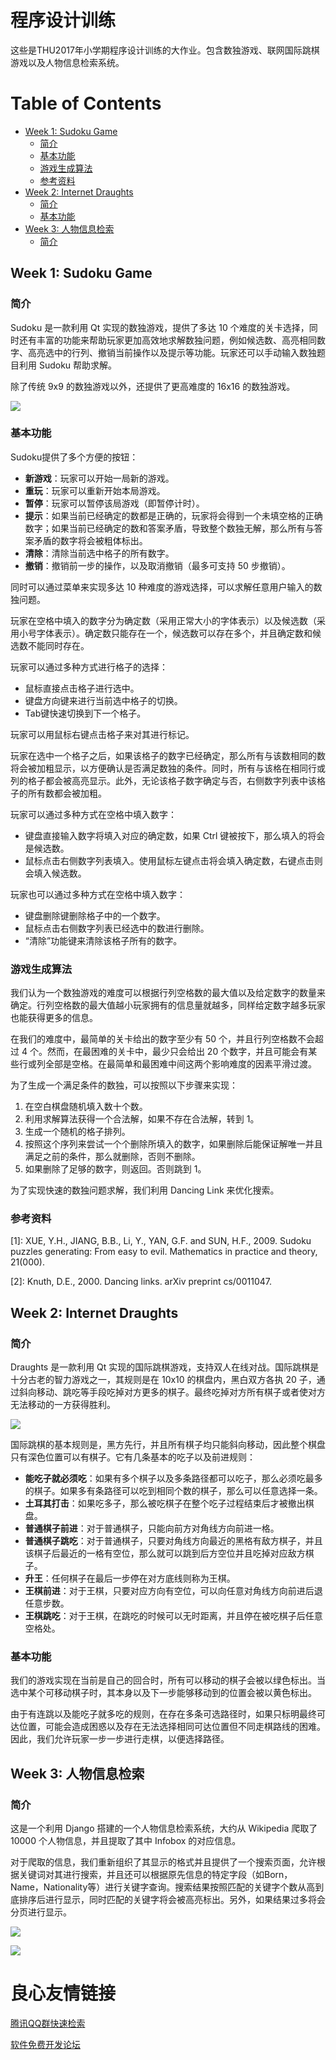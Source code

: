 程序设计训练
=================

这些是THU2017年小学期程序设计训练的大作业。包含数独游戏、联网国际跳棋游戏以及人物信息检索系统。

Table of Contents
=================

  * [Week 1: Sudoku Game](#week-1-sudoku-game)
	 * [简介](#简介)
	 * [基本功能](#基本功能)
	 * [游戏生成算法](#游戏生成算法)
	 * [参考资料](#参考资料)
  * [Week 2: Internet Draughts](#week-2-internet-draughts)
	 * [简介](#简介-1)
	 * [基本功能](#基本功能-1)
  * [Week 3: 人物信息检索](#week-3-人物信息检索)
	 * [简介](#简介-2)

## Week 1: Sudoku Game

### 简介

Sudoku 是一款利用 Qt 实现的数独游戏，提供了多达 10 个难度的关卡选择，同时还有丰富的功能来帮助玩家更加高效地求解数独问题，例如候选数、高亮相同数字、高亮选中的行列、撤销当前操作以及提示等功能。玩家还可以手动输入数独题目利用 Sudoku 帮助求解。

除了传统 9x9 的数独游戏以外，还提供了更高难度的 16x16 的数独游戏。

![](https://github.com/miskcoo/programming-training/blob/sudoku/sudoku/doc/sudoku-3c.png?raw=true)

### 基本功能

Sudoku提供了多个方便的按钮：

* **新游戏**：玩家可以开始一局新的游戏。
* **重玩**：玩家可以重新开始本局游戏。
* **暂停**：玩家可以暂停该局游戏（即暂停计时）。
* **提示**：如果当前已经确定的数都是正确的，玩家将会得到一个未填空格的正确数字；如果当前已经确定的数和答案矛盾，导致整个数独无解，那么所有与答案矛盾的数字将会被粗体标出。
* **清除**：清除当前选中格子的所有数字。
* **撤销**：撤销前一步的操作，以及取消撤销（最多可支持 50 步撤销）。

同时可以通过菜单来实现多达 10 种难度的游戏选择，可以求解任意用户输入的数独问题。

玩家在空格中填入的数字分为确定数（采用正常大小的字体表示）以及候选数（采用小号字体表示）。确定数只能存在一个，候选数可以存在多个，并且确定数和候选数不能同时存在。

玩家可以通过多种方式进行格子的选择：

* 鼠标直接点击格子进行选中。
* 键盘方向键来进行当前选中格子的切换。
* Tab键快速切换到下一个格子。

玩家可以用鼠标右键点击格子来对其进行标记。

玩家在选中一个格子之后，如果该格子的数字已经确定，那么所有与该数相同的数将会被加粗显示，以方便确认是否满足数独的条件。同时，所有与该格在相同行或列的格子都会被高亮显示。此外，无论该格子数字确定与否，右侧数字列表中该格子的所有数都会被加粗。

玩家可以通过多种方式在空格中填入数字：

* 键盘直接输入数字将填入对应的确定数，如果 Ctrl 键被按下，那么填入的将会是候选数。
* 鼠标点击右侧数字列表填入。使用鼠标左键点击将会填入确定数，右键点击则会填入候选数。

玩家也可以通过多种方式在空格中填入数字：

* 键盘删除键删除格子中的一个数字。
* 鼠标点击右侧数字列表已经选中的数进行删除。
* “清除”功能键来清除该格子所有的数字。

### 游戏生成算法
我们认为一个数独游戏的难度可以根据行列空格数的最大值以及给定数字的数量来确定。行列空格数的最大值越小玩家拥有的信息量就越多，同样给定数字越多玩家也能获得更多的信息。

在我们的难度中，最简单的关卡给出的数字至少有 50 个，并且行列空格数不会超过 4 个。然而，在最困难的关卡中，最少只会给出 20 个数字，并且可能会有某些行或列全部是空格。在最简单和最困难中间这两个影响难度的因素平滑过渡。

为了生成一个满足条件的数独，可以按照以下步骤来实现：

1. 在空白棋盘随机填入数十个数。
2. 利用求解算法获得一个合法解，如果不存在合法解，转到 1。
3. 生成一个随机的格子排列。
4. 按照这个序列来尝试一个个删除所填入的数字，如果删除后能保证解唯一并且满足之前的条件，那么就删除，否则不删除。
5. 如果删除了足够的数字，则返回。否则跳到 1。

为了实现快速的数独问题求解，我们利用 Dancing Link 来优化搜索。

### 参考资料
[1]: XUE, Y.H., JIANG, B.B., Li, Y., YAN, G.F. and SUN, H.F., 2009. Sudoku puzzles generating: From easy to evil. Mathematics in practice and theory, 21(000).

[2]: Knuth, D.E., 2000. Dancing links. arXiv preprint cs/0011047.

## Week 2: Internet Draughts

### 简介
Draughts 是一款利用 Qt 实现的国际跳棋游戏，支持双人在线对战。国际跳棋是十分古老的智力游戏之一，其规则是在 10x10 的棋盘内，黑白双方各执 20 子，通过斜向移动、跳吃等手段吃掉对方更多的棋子。最终吃掉对方所有棋子或者使对方无法移动的一方获得胜利。

![](https://github.com/miskcoo/programming-training/blob/draughts/draughts/doc/img5.png?raw=true)

国际跳棋的基本规则是，黑方先行，并且所有棋子均只能斜向移动，因此整个棋盘只有深色位置可以有棋子。它有几条基本的吃子以及前进规则：

* **能吃子就必须吃**：如果有多个棋子以及多条路径都可以吃子，那么必须吃最多的棋子。如果多有条路径可以吃到相同个数的棋子，那么可以任意选择一条。
* **土耳其打击**：如果吃多子，那么被吃棋子在整个吃子过程结束后才被撤出棋盘。
* **普通棋子前进**：对于普通棋子，只能向前方对角线方向前进一格。
* **普通棋子跳吃**：对于普通棋子，只要对角线方向最近的黑格有敌方棋子，并且该棋子后最近的一格有空位，那么就可以跳到后方空位并且吃掉对应敌方棋子。
* **升王**：任何棋子在最后一步停在对方底线则称为王棋。
* **王棋前进**：对于王棋，只要对应方向有空位，可以向任意对角线方向前进后退任意步数。
* **王棋跳吃**：对于王棋，在跳吃的时候可以无时距离，并且停在被吃棋子后任意空格处。

### 基本功能

我们的游戏实现在当前是自己的回合时，所有可以移动的棋子会被以绿色标出。当选中某个可移动棋子时，其本身以及下一步能够移动到的位置会被以黄色标出。

由于有连跳以及能吃子就多吃的规则，在存在多条可选路径时，如果只标明最终可达位置，可能会造成困惑以及存在无法选择相同可达位置但不同走棋路线的困难。因此，我们允许玩家一步一步进行走棋，以便选择路径。

## Week 3: 人物信息检索

### 简介
这是一个利用 Django 搭建的一个人物信息检索系统，大约从 Wikipedia 爬取了 10000 个人物信息，并且提取了其中 Infobox 的对应信息。

对于爬取的信息，我们重新组织了其显示的格式并且提供了一个搜索页面，允许根据关键词对其进行搜索，并且还可以根据原先信息的特定字段（如Born，Name，Nationality等）进行关键字查询。搜索结果按照匹配的关键字个数从高到底排序后进行显示，同时匹配的关键字将会被高亮标出。另外，如果结果过多将会分页进行显示。

![](https://github.com/miskcoo/programming-training/blob/wiki-index/wiki-index/doc/turing-1.png?raw=true)

![](https://github.com/miskcoo/programming-training/blob/wiki-index/wiki-index/doc/turing-4.png?raw=true)


 # 良心友情链接

[腾讯QQ群快速检索](http://u.720life.cn/s/8cf73f7c)

[软件免费开发论坛](http://u.720life.cn/s/bbb01dc0)